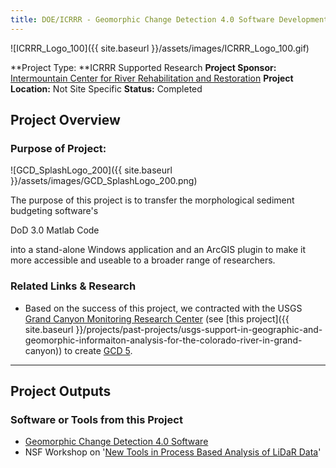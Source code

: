 ```yaml
---
title: DOE/ICRRR - Geomorphic Change Detection 4.0 Software Developmentool
---
```


![ICRRR_Logo_100]({{ site.baseurl }}/assets/images/ICRRR_Logo_100.gif)

**Project Type: **ICRRR Supported Research
**Project Sponsor:** [Intermountain Center for River Rehabilitation and Restoration](http://www.cnr.usu.edu/icrrr/)
**Project Location:** Not Site Specific
**Status:**   Completed

## Project Overview

### Purpose of Project:

![GCD_SplashLogo_200]({{ site.baseurl }}/assets/images/GCD_SplashLogo_200.png)

The purpose of this project is to transfer the morphological sediment budgeting software's 

DoD 3.0 Matlab Code

 into a stand-alone Windows application and an ArcGIS plugin to make it more accessible and useable to a broader range of researchers.

### Related Links & Research

- Based on the success of this project, we contracted with the USGS [Grand Canyon Monitoring Research Center](http://gcmrc.gov/) (see [this project]({{ site.baseurl }}/projects/past-projects/usgs-support-in-geographic-and-geomorphic-informaiton-analysis-for-the-colorado-river-in-grand-canyon)) to create [GCD 5](http://gcd.joewheaton.org/).

------

## Project Outputs

### Software or Tools from this Project

- [Geomorphic Change Detection 4.0 Software](http://gcd.joewheaton.org/downloads/older-versions/gcd-4-0)
- NSF Workshop on '[New Tools in Process Based Analysis of LiDaR Data](http://sites.google.com/a/joewheaton.org/www/Home/research/software/GCD/2010-nsf-lidar-workshop-materials)'
